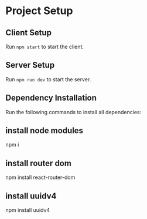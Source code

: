 # Project Setup

## Client Setup
Run `npm start` to start the client.

## Server Setup
Run `npm run dev` to start the server.

## Dependency Installation
Run the following commands to install all dependencies:
## install node modules
npm i
## install router dom
npm install react-router-dom
## install uuidv4
npm install uuidv4
